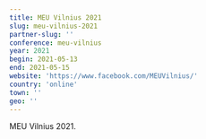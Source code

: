 ```yaml
---
title: MEU Vilnius 2021
slug: meu-vilnius-2021
partner-slug: ''
conference: meu-vilnius
year: 2021
begin: 2021-05-13
end: 2021-05-15
website: 'https://www.facebook.com/MEUVilnius/'
country: 'online'
town: ''
geo: ''
---
```

MEU Vilnius 2021.
